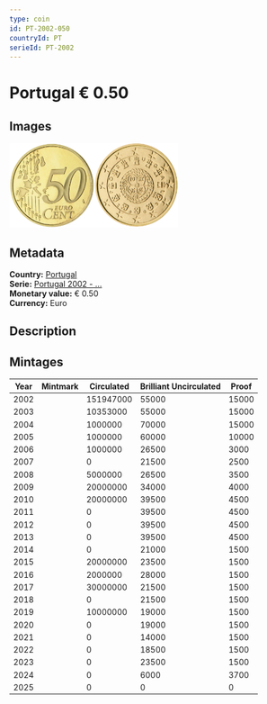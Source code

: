 ```yaml
---
type: coin
id: PT-2002-050
countryId: PT
serieId: PT-2002
---
```


# Portugal € 0.50

## Images

<img src="../../../Images/common-2002-050.webp" height="150" alt="Front image"><img src="Images/portugal-2002-050.webp" height="150" alt="Back image">

## Metadata

**Country:** [Portugal](../index.md)\
**Serie:** [Portugal 2002 - ...](index.md)\
**Monetary value:** € 0.50\
**Currency:** Euro

## Description

## Mintages

| Year | Mintmark | Circulated | Brilliant Uncirculated | Proof |
| ---- | -------- | ---------- | ---------------------- | ----- |
| 2002 |          | 151947000  | 55000                  | 15000 |
| 2003 |          | 10353000   | 55000                  | 15000 |
| 2004 |          | 1000000    | 70000                  | 15000 |
| 2005 |          | 1000000    | 60000                  | 10000 |
| 2006 |          | 1000000    | 26500                  | 3000  |
| 2007 |          | 0          | 21500                  | 2500  |
| 2008 |          | 5000000    | 26500                  | 3500  |
| 2009 |          | 20000000   | 34000                  | 4000  |
| 2010 |          | 20000000   | 39500                  | 4500  |
| 2011 |          | 0          | 39500                  | 4500  |
| 2012 |          | 0          | 39500                  | 4500  |
| 2013 |          | 0          | 39500                  | 4500  |
| 2014 |          | 0          | 21000                  | 1500  |
| 2015 |          | 20000000   | 23500                  | 1500  |
| 2016 |          | 2000000    | 28000                  | 1500  |
| 2017 |          | 30000000   | 21500                  | 1500  |
| 2018 |          | 0          | 21500                  | 1500  |
| 2019 |          | 10000000   | 19000                  | 1500  |
| 2020 |          | 0          | 19000                  | 1500  |
| 2021 |          | 0          | 14000                  | 1500  |
| 2022 |          | 0          | 18500                  | 1500  |
| 2023 |          | 0          | 23500                  | 1500  |
| 2024 |          | 0          | 6000                   | 3700  |
| 2025 |          | 0          | 0                      | 0     |
